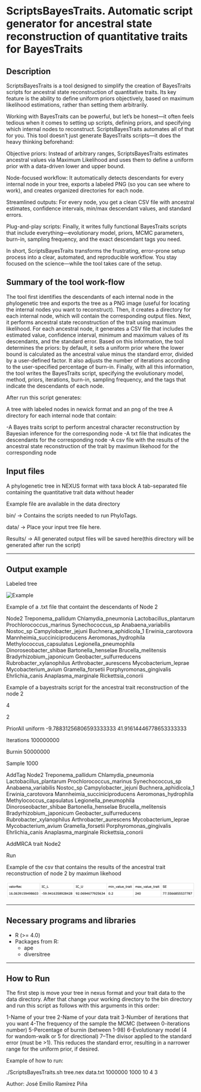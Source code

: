 # ScriptsBayesTraits. Automatic script generator for ancestral state reconstruction of quantitative traits for BayesTraits

## Description

ScriptsBayesTraits is a tool designed to simplify the creation of BayesTraits scripts for ancestral state reconstruction of 
quantitative traits. Its key feature is the ability to define uniform priors objectively, based on maximum likelihood estimations, 
rather than setting them arbitrarily.

Working with BayesTraits can be powerful, but let’s be honest—it often feels tedious when it comes to setting up scripts, defining priors, and specifying which internal nodes to reconstruct. ScriptsBayesTraits automates all of that for you.
This tool doesn’t just generate BayesTraits scripts—it does the heavy thinking beforehand:

Objective priors: Instead of arbitrary ranges, ScriptsBayesTraits estimates ancestral values via Maximum Likelihood and uses them to define a uniform prior with a data-driven lower and upper bound.

Node-focused workflow: It automatically detects descendants for every internal node in your tree, exports a labeled PNG (so you can see where to work), and creates organized directories for each node.

Streamlined outputs: For every node, you get a clean CSV file with ancestral estimates, confidence intervals, min/max descendant values, and standard errors.

Plug-and-play scripts: Finally, it writes fully functional BayesTraits scripts that include everything—evolutionary model, priors, MCMC parameters, burn-in, sampling frequency, and the exact descendant tags you need.

In short, ScriptsBayesTraits transforms the frustrating, error-prone setup process into a clear, automated, and reproducible workflow. You stay focused on the science—while the tool takes care of the setup.

## Summary of the tool work-flow

The tool first identifies the descendants of each internal node in the phylogenetic tree and exports the tree as a PNG image (useful for locating the internal nodes you want to reconstruct). Then, it creates a directory for each internal node, which will contain the corresponding output files. Next, it performs ancestral state reconstruction of the trait using maximum likelihood. For each ancestral node, it generates a CSV file that includes the estimated value, confidence interval, minimum and maximum values of its descendants, and the standard error. Based on this information, the tool determines the priors: by default, it sets a uniform prior where the lower bound is calculated as the ancestral value minus the standard error, divided by a user-defined factor. It also adjusts the number of iterations according to the user-specified percentage of burn-in. Finally, with all this information, the tool writes the BayesTraits script, specifying the evolutionary model, method, priors, iterations, burn-in, sampling frequency, and the tags that indicate the descendants of each node.

After run this script generates:

A tree with labeled nodes in newick format and an png of the tree
A directory for each internal node that contain:
  
  -A Bayes traits script to perform ancestral character reconstruction by Bayesian inference for the corresponding node
  -A txt file that indicates the descendants for the corresponding node
  -A csv file with the results of the ancestral state reconstruction of the trait by maximun likehood for the corresponding node


## Input files

A phylogenetic tree in NEXUS format with taxa block
A tab-separated file containing the quantitative trait data without header

Example file are available in the data directory

bin/ → Contains the scripts needed to run PhyloTags.

data/ → Place your input tree file here.

Results/ → All generated output files will be saved here(this directory will be generated after run the script)

---

## Output example 

Labeled tree

![Example](Example_outputs_Results/labeled_tree.png)

Example of a .txt file that containt the descendants of Node 2

Node2 Treponema_pallidum Chlamydia_pneumonia Lactobacillus_plantarum Prochlorococcus_marinus Synechococcus_sp Anabaena_variabilis Nostoc_sp Campylobacter_jejuni Buchnera_aphidicola_1 Erwinia_carotovora Mannheimia_succiniciproducens Aeromonas_hydrophila Methylococcus_capsulatus Legionella_pneumophila Dinoroseobacter_shibae Bartonella_henselae Brucella_melitensis Bradyrhizobium_japonicum Geobacter_sulfurreducens Rubrobacter_xylanophilus Arthrobacter_aurescens Mycobacterium_leprae Mycobacterium_avium Gramella_forsetii Porphyromonas_gingivalis Ehrlichia_canis Anaplasma_marginale Rickettsia_conorii

Example of a bayestraits script for the ancestral trait reconstruction of the node 2

4

2

PriorAll uniform -9.78831256806593333333 41.91614446778653333333

Iterations 100000000

Burnin 50000000

Sample 1000

AddTag Node2 Treponema_pallidum Chlamydia_pneumonia Lactobacillus_plantarum Prochlorococcus_marinus Synechococcus_sp Anabaena_variabilis Nostoc_sp Campylobacter_jejuni Buchnera_aphidicola_1 Erwinia_carotovora Mannheimia_succiniciproducens Aeromonas_hydrophila Methylococcus_capsulatus Legionella_pneumophila Dinoroseobacter_shibae Bartonella_henselae Brucella_melitensis Bradyrhizobium_japonicum Geobacter_sulfurreducens Rubrobacter_xylanophilus Arthrobacter_aurescens Mycobacterium_leprae Mycobacterium_avium Gramella_forsetii Porphyromonas_gingivalis Ehrlichia_canis Anaplasma_marginale Rickettsia_conorii

AddMRCA trait Node2

Run

Example of the csv that contains the results of the ancestral trait reconstruction of node 2 by maximun likehood

![exampleCSV](Example_outputs_Results/Descendants/Example_Node2/exampleCSV.png)

---

## Necessary programs and libraries
- R (>= 4.0)
- Packages from R:
  - ape
  - diversitree

---

## How to Run

The first step is move your tree in nexus format and your trait data to the data directory. After that change your working directory to the bin directory and run this script as follows with this arguments in this order:

1-Name of your tree
2-Name of your data trait
3-Number of iterations that you want
4-The frequency of the sample the MCMC (between 0-iterations number)
5-Percentage of burnin (between 1-98)
6-Evolutionary model (4 for wandom-walk or 5 for directional)
7–The divisor applied to the standard error (must be >1). This reduces the standard error, resulting in a narrower range for the uniform prior, if desired.

Example of how to run:

  ./ScriptsBayesTraits.sh tree.nex data.txt 1000000 1000 10 4 3

Author: José Emilio Ramírez Piña
